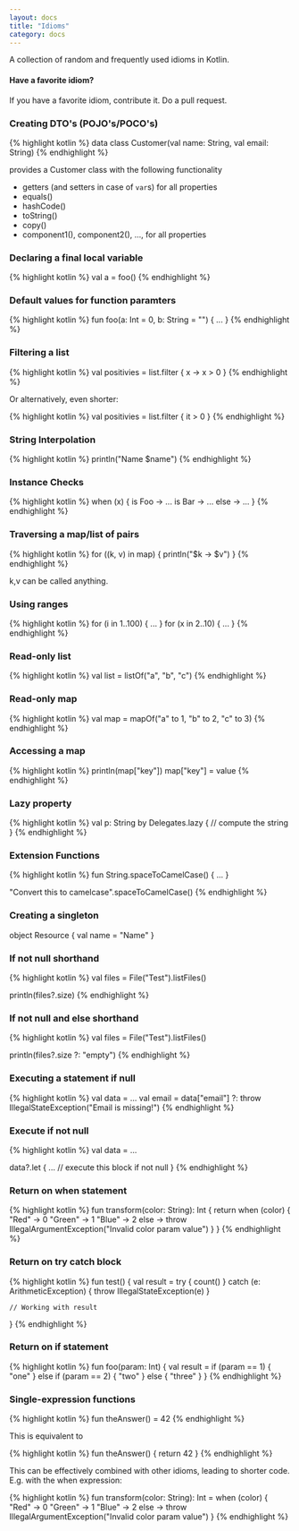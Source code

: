```yaml
---
layout: docs
title: "Idioms"
category: docs
---
```


A collection of random and frequently used idioms in Kotlin.

#### Have a favorite idiom?

If you have a favorite idiom, contribute it. Do a pull request.

### Creating DTO's (POJO's/POCO's)

{% highlight kotlin %}
data class Customer(val name: String, val email: String)
{% endhighlight %}

provides a Customer class with the following functionality

* getters (and setters in case of `var`s) for all properties
* equals()
* hashCode()
* toString()
* copy()
* component1(), component2(), ..., for all properties

### Declaring a final local variable

{% highlight kotlin %}
val a = foo()
{% endhighlight %}

### Default values for function paramters

{% highlight kotlin %}
fun foo(a: Int = 0, b: String = "") { ... }
{% endhighlight %}

### Filtering a list

{% highlight kotlin %}
val positivies = list.filter { x -> x > 0 }
{% endhighlight %}

Or alternatively, even shorter:

{% highlight kotlin %}
val positivies = list.filter { it > 0 }
{% endhighlight %}

### String Interpolation

{% highlight kotlin %}
println("Name $name")
{% endhighlight %}

### Instance Checks

{% highlight kotlin %}
when (x) {
    is Foo -> ...
    is Bar -> ...
    else   -> ...
}
{% endhighlight %}

### Traversing a map/list of pairs

{% highlight kotlin %}
for ((k, v) in map) {
    println("$k -> $v")
}
{% endhighlight %}

k,v can be called anything.

### Using ranges

{% highlight kotlin %}
for (i in 1..100) { ... }
for (x in 2..10) { ... }
{% endhighlight %}

### Read-only list

{% highlight kotlin %}
val list = listOf("a", "b", "c")
{% endhighlight %}

### Read-only map

{% highlight kotlin %}
val map = mapOf("a" to 1, "b" to 2, "c" to 3)
{% endhighlight %}

### Accessing a map

{% highlight kotlin %}
println(map["key"])
map["key"] = value
{% endhighlight %}

### Lazy property

{% highlight kotlin %}
val p: String by Delegates.lazy {
    // compute the string
}
{% endhighlight %}

### Extension Functions

{% highlight kotlin %}
fun String.spaceToCamelCase() { ... }

"Convert this to camelcase".spaceToCamelCase()
{% endhighlight %}

### Creating a singleton

object Resource {
    val name = "Name"
}

### If not null shorthand

{% highlight kotlin %}
val files = File("Test").listFiles()

println(files?.size)
{% endhighlight %}

### If not null and else shorthand

{% highlight kotlin %}
val files = File("Test").listFiles()

println(files?.size ?: "empty")
{% endhighlight %}

### Executing a statement if null

{% highlight kotlin %}
val data = ...
val email = data["email"] ?: throw IllegalStateException("Email is missing!")
{% endhighlight %}

### Execute if not null

{% highlight kotlin %}
val data = ...

data?.let {
    ... // execute this block if not null
}
{% endhighlight %}

### Return on when statement

{% highlight kotlin %}
fun transform(color: String): Int {
    return when (color) {
        "Red" -> 0
        "Green" -> 1
        "Blue" -> 2
        else -> throw IllegalArgumentException("Invalid color param value")
    }
}
{% endhighlight %}

### Return on try catch block

{% highlight kotlin %}
fun test() {
    val result = try {
        count()
    } catch (e: ArithmeticException) {
        throw IllegalStateException(e)
    }

    // Working with result
}
{% endhighlight %}

### Return on if statement

{% highlight kotlin %}
fun foo(param: Int) {
    val result = if (param == 1) {
        "one"
    } else if (param == 2) {
        "two"
    } else {
        "three"
    }
}
{% endhighlight %}

### Single-expression functions

{% highlight kotlin %}
fun theAnswer() = 42
{% endhighlight %}

This is equivalent to

{% highlight kotlin %}
fun theAnswer() {
    return 42
}
{% endhighlight %}

This can be effectively combined with other idioms, leading to shorter code. E.g. with the when expression:

{% highlight kotlin %}
fun transform(color: String): Int = when (color) {
    "Red" -> 0
    "Green" -> 1
    "Blue" -> 2
    else -> throw IllegalArgumentException("Invalid color param value")
}
{% endhighlight %}
